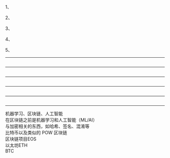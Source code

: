 []()  
  
1、[](#)  

2、[](#)  

3、[](#)  

4、[](#)  

5、[](#)  
  
  
---------------------------------------------------------------------------------------------------------------------  
## 


---------------------------------------------------------------------------------------------------------------------  
## 


---------------------------------------------------------------------------------------------------------------------  
## 


---------------------------------------------------------------------------------------------------------------------  
## 


---------------------------------------------------------------------------------------------------------------------  
## 

---------------------------------------------------------------------------------------------------------------------  


机器学习、区块链、人工智能  
在区块链之前是机器学习和人工智能（ML/AI）  
与加密相关的东西，如哈希、签名、混淆等  
比特币以及类似的 POW 区块链  
区块链项目EOS  
以太坊ETH  
BTC  
  
  
  
  
  